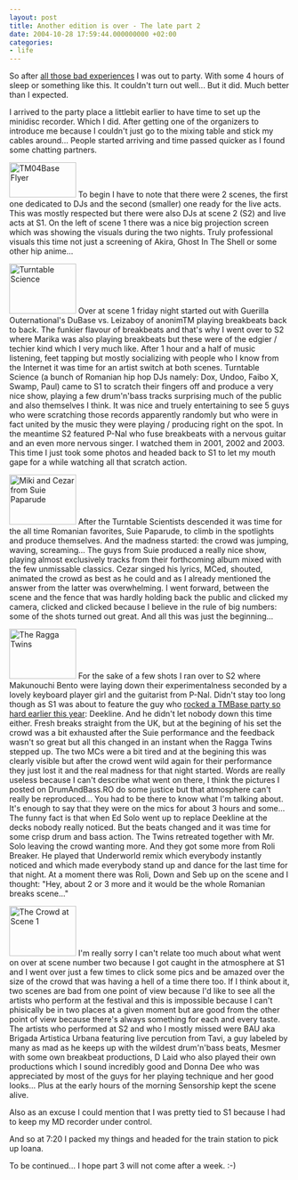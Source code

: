 ```yaml
---
layout: post
title: Another edition is over - The late part 2
date: 2004-10-28 17:59:44.000000000 +02:00
categories:
- life
---
```

So after <a href="http://www.rusiczki.net/2004/10/19/another-edition-is-over-part-1/" title="Kitsched - Another edition is over - Part 1">all those bad experiences</a> I was out to party. With some 4 hours of sleep or something like this. It couldn't turn out well... But it did. Much better than I expected.

I arrived to the party place a littlebit earlier to have time to set up the minidisc recorder. Which I did. After getting one of the organizers to introduce me because I couldn't just go to the mixing table and stick my cables around... People started arriving and time passed quicker as I found some chatting partners.

<a href="https://content.rusiczki.net/blogpics/tm04base_flyer.php" onclick="window.open('https://content.rusiczki.net/blogpics/tm04base_flyer.php','popup','width=640,height=337,scrollbars=no,resizable=no,toolbar=no,directories=no,location=no,menubar=no,status=no,left=0,top=0'); return false"><img src="https://content.rusiczki.net/blogpics/tm04base_flyer-thumb.jpg" width="120" height="63" border="0" class="postimage" alt="TM04Base Flyer" /></a> To begin I have to note that there were 2 scenes, the first one dedicated to DJs and the second (smaller) one ready for the live acts. This was mostly respected but there were also DJs at scene 2 (S2) and live acts at S1. On the left of scene 1 there was a nice big projection screen which was showing the visuals during the two nights. Truly professional visuals this time not just a screening of Akira, Ghost In The Shell or some other hip anime...

<a href="https://content.rusiczki.net/blogpics/tm04base_turntable_science.php" onclick="window.open('https://content.rusiczki.net/blogpics/tm04base_turntable_science.php','popup','width=800,height=600,scrollbars=no,resizable=no,toolbar=no,directories=no,location=no,menubar=no,status=no,left=0,top=0'); return false"><img src="https://content.rusiczki.net/blogpics/tm04base_turntable_science-thumb.jpg" width="120" height="90" border="0" alt="Turntable Science" class="postimage" /></a> Over at scene 1 friday night started out with Guerilla Outernational's DuBase vs. Leizaboy of anonimTM playing breakbeats back to back. The funkier flavour of breakbeats and that's why I went over to S2 where Marika was also playing breakbeats but these were of the edgier / techier kind which I very much like. After 1 hour and a half of music listening, feet tapping but mostly socializing with people who I know from the Internet it was time for an artist switch at both scenes. Turntable Science (a bunch of Romanian hip hop DJs namely: Dox, Undoo, Faibo X, Swamp, Paul) came to S1 to scratch their fingers off and produce a very nice show, playing a few drum'n'bass tracks surprising much of the public and also themselves I think. It was nice and truely entertaining to see 5 guys who were scratching those records apparently randomly but who were in fact united by the music they were playing / producing right on the spot. In the meantime S2 featured P-Nal who fuse breakbeats with a nervous guitar and an even more nervous singer. I watched them in 2001, 2002 and 2003. This time I just took some photos and headed back to S1 to let my mouth gape for a while watching all that scratch action.

<a href="https://content.rusiczki.net/blogpics/tm04base_suie_paparude.php" onclick="window.open('https://content.rusiczki.net/blogpics/tm04base_suie_paparude.php','popup','width=800,height=600,scrollbars=no,resizable=no,toolbar=no,directories=no,location=no,menubar=no,status=no,left=0,top=0'); return false"><img src="https://content.rusiczki.net/blogpics/tm04base_suie_paparude-thumb.jpg" width="120" height="90" border="0" alt="Miki and Cezar from Suie Paparude" class="postimage" /></a> After the Turntable Scientists descended it was time for the all time Romanian favorites, Suie Paparude, to climb in the spotlights and produce themselves. And the madness started: the crowd was jumping, waving, screaming... The guys from Suie produced a really nice show, playing almost exclusively tracks from their forthcoming album mixed with the few unmissable classics. Cezar singed his lyrics, MCed, shouted, animated the crowd as best as he could and as I already mentioned the answer from the latter was overwhelming. I went forward, between the scene and the fence that was hardly holding back the public and clicked my camera, clicked and clicked because I believe in the rule of big numbers: some of the shots turned out great. And all this was just the beginning...

<a href="https://content.rusiczki.net/blogpics/tm04base_the_ragga_twins.php" onclick="window.open('https://content.rusiczki.net/blogpics/tm04base_the_ragga_twins.php','popup','width=800,height=600,scrollbars=no,resizable=no,toolbar=no,directories=no,location=no,menubar=no,status=no,left=0,top=0'); return false"><img src="https://content.rusiczki.net/blogpics/tm04base_the_ragga_twins-thumb.jpg" width="120" height="90" border="0" alt="The Ragga Twins" class="postimage" /></a> For the sake of a few shots I ran over to S2 where Makunouchi Bento were laying down their experimentalness seconded by a lovely keyboard player girl and the guitarist from P-Nal. Didn't stay too long though as S1 was about to feature the guy who <a href="http://www.rusiczki.net/2004/03/24/ssx-3-game-footage-deekline-live-at-timisoara/" title="A post with some videos I filmed at that party">rocked a TMBase party so hard earlier this year</a>: Deekline. And he didn't let nobody down this time either. Fresh breaks straight from the UK, but at the begining of his set the crowd was a bit exhausted after the Suie performance and the feedback wasn't so great but all this changed in an instant when the Ragga Twins stepped up. The two MCs were a bit tired and at the begining this was clearly visible but after the crowd went wild again for their performance they just lost it and the real madness for that night started. Words are really useless because I can't describe what went on there, I think the pictures I posted on DrumAndBass.RO do some justice but that atmosphere can't really be reproduced... You had to be there to know what I'm talking about. It's enough to say that they were on the mics for about 3 hours and some... The funny fact is that when Ed Solo went up to replace Deekline at the decks nobody really noticed. But the beats changed and it was time for some crisp drum and bass action. The Twins retreated together with Mr. Solo leaving the crowd wanting more. And they got some more from Roli Breaker. He played that Underworld remix which everybody instantly noticed and which made everybody stand up and dance for the last time for that night. At a moment there was Roli, Down and Seb up on the scene and I thought: "Hey, about 2 or 3 more and it would be the whole Romanian breaks scene..."

<a href="https://content.rusiczki.net/blogpics/tm04base_friday_crowd.php" onclick="window.open('https://content.rusiczki.net/blogpics/tm04base_friday_crowd.php','popup','width=800,height=600,scrollbars=no,resizable=no,toolbar=no,directories=no,location=no,menubar=no,status=no,left=0,top=0'); return false"><img src="https://content.rusiczki.net/blogpics/tm04base_friday_crowd-thumb.jpg" width="120" height="90" border="0" alt="The Crowd at Scene 1" class="postimage" /></a> I'm really sorry I can't relate too much about what went on over at scene number two because I got caught in the atmosphere at S1 and I went over just a few times to click some pics and be amazed over the size of the crowd that was having a hell of a time there too. If I think about it, two scenes are bad from one point of view because I'd like to see all the artists who perform at the festival and this is impossible because I can't phisically be in two places at a given moment but are good from the other point of view because there's always something for each and every taste. The artists who performed at S2 and who I mostly missed were BAU aka Brigada Artistica Urbana featuring live percution from Tavi, a guy labeled by many as mad as he keeps up with the wildest drum'n'bass beats, Mesmer with some own breakbeat productions, D Laid who also played their own productions which I sound incredibly good and Donna Dee who was appreciated by most of the guys for her playing technique and her good looks... Plus at the early hours of the morning Sensorship kept the scene alive.

Also as an excuse I could mention that I was pretty tied to S1 because I had to keep my MD recorder under control.

And so at 7:20 I packed my things and headed for the train station to pick up Ioana.

To be continued... I hope part 3 will not come after a week. :-)
